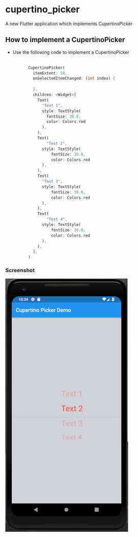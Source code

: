# cupertino_picker

A new Flutter application which implements CupertinoPicker

## How to implement a CupertinoPicker

- Use the following code to implement a CupertinoPicker

```dart

          CupertinoPicker(
            itemExtent: 50,
            onSelectedItemChanged: (int index) {

            },
            children: <Widget>[
              Text(
                "Text 1",
                style: TextStyle(
                  fontSize: 30.0,
                  color: Colors.red
                ),
              ),
              Text(
                  "Text 2",
                style: TextStyle(
                    fontSize: 30.0,
                    color: Colors.red
                ),
              ),
              Text(
                "Text 3",
                style: TextStyle(
                    fontSize: 30.0,
                    color: Colors.red
                ),
              ),
              Text(
                  "Text 4",
                style: TextStyle(
                    fontSize: 30.0,
                    color: Colors.red
                ),
              ),
            ],
          )

```

### Screenshot

![](./screenshot/screen.png)

